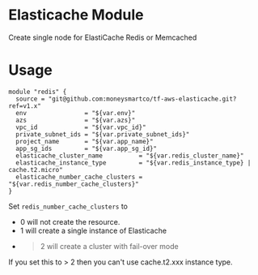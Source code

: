 # Elasticache Module

Create single node for ElastiCache Redis or Memcached

# Usage

```
module "redis" {
  source = "git@github.com:moneysmartco/tf-aws-elasticache.git?ref=v1.x"
  env                = "${var.env}"
  azs                = "${var.azs}"
  vpc_id             = "${var.vpc_id}"
  private_subnet_ids = "${var.private_subnet_ids}"
  project_name       = "${var.app_name}"
  app_sg_ids         = "${var.app_sg_id}"
  elasticache_cluster_name          = "${var.redis_cluster_name}"
  elasticache_instance_type         = "${var.redis_instance_type} | cache.t2.micro"
  elasticache_number_cache_clusters = "${var.redis_number_cache_clusters}"
}
```

Set `redis_number_cache_clusters` to

- 0 will not create the resource.
- 1 will create a single instance of Elasticache
- > 2 will create a cluster with fail-over mode

If you set this to > 2 then you can't use cache.t2.xxx instance type.


